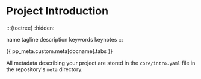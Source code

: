 # Project Introduction

:::{toctree}
:hidden:

name
tagline
description
keywords
keynotes
:::


{{ pp_meta.custom.meta[docname].tabs }}


All metadata describing your project are stored in the `core/intro.yaml` file
in the repository's `meta` directory.
